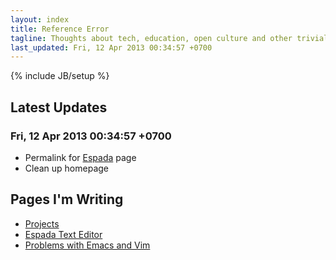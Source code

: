 ```yaml
---
layout: index
title: Reference Error
tagline: Thoughts about tech, education, open culture and other trivial stuff
last_updated: Fri, 12 Apr 2013 00:34:57 +0700
---
```

{% include JB/setup %}

## Latest Updates

### Fri, 12 Apr 2013 00:34:57 +0700

* Permalink for [Espada](/projects/espada/) page
* Clean up homepage

## Pages I'm Writing

* [Projects](/projects/)
* [Espada Text Editor](/projects/espada/)
* [Problems with Emacs and Vim](/pages/emacs-vim-problems.html)
